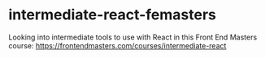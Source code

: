 # intermediate-react-femasters
Looking into intermediate tools to use with React in this Front End Masters course: https://frontendmasters.com/courses/intermediate-react
